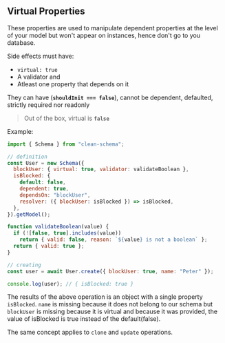 ## Virtual Properties

These properties are used to manipulate dependent properties at the level of your model but won't appear on instances, hence don't go to you database.

Side effects must have:

- `virtual: true`
- A validator and
- Atleast one property that depends on it

They can have (**`shouldInit === false`**), cannot be dependent, defaulted, strictly required nor readonly

> Out of the box, virtual is **`false`**

Example:

```js
import { Schema } from "clean-schema";

// definition
const User = new Schema({
  blockUser: { virtual: true, validator: validateBoolean },
  isBlocked: {
    default: false,
    dependent: true,
    dependsOn: "blockUser",
    resolver: ({ blockUser: isBlocked }) => isBlocked,
  },
}).getModel();

function validateBoolean(value) {
  if (![false, true].includes(value))
    return { valid: false, reason: `${value} is not a boolean` };
  return { valid: true };
}

// creating
const user = await User.create({ blockUser: true, name: "Peter" });

console.log(user); // { isBlocked: true }
```

The results of the above operation is an object with a single property `isBlocked`. `name` is missing because it does not belong to our schema but `blockUser` is missing because it is virtual and because it was provided, the value of isBlocked is true instead of the default(false).

The same concept applies to `clone` and `update` operations.

